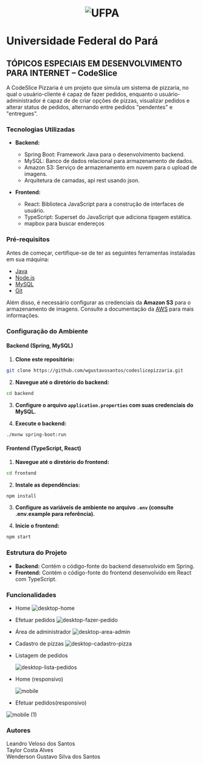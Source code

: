<div style="text-align:center">
  
#  ![UFPA](https://encrypted-tbn0.gstatic.com/images?q=tbn:ANd9GcQDyOqG3iMuzdu5X_KpvPiBXGXQ1I-LtBEgEQ&usqp=CAU)

</div>

# **Universidade Federal do Pará**
## TÓPICOS ESPECIAIS EM DESENVOLVIMENTO PARA INTERNET – CodeSlice

 A CodeSlice Pizzaria é um projeto que simula um sistema de pizzaria, no qual o usuário-cliente é capaz de fazer pedidos, enquanto o usuário-administrador é capaz de de criar opções de pizzas, visualizar pedidos e alterar status de pedidos, alternando entre pedidos "pendentes" e "entregues".
### Tecnologias Utilizadas

- **Backend:**
  - Spring Boot: Framework Java para o desenvolvimento backend.
  - MySQL: Banco de dados relacional para armazenamento de dados.
  - Amazon S3: Serviço de armazenamento em nuvem para o upload de imagens.
  - Arquitetura de camadas, api rest usando json.
  
- **Frontend:**
  - React: Biblioteca JavaScript para a construção de interfaces de usuário.
  - TypeScript: Superset do JavaScript que adiciona tipagem estática.
  - mapbox para buscar endereços

### Pré-requisitos
Antes de começar, certifique-se de ter as seguintes ferramentas instaladas em sua máquina:
<br>
- [Java](https://www.oracle.com/br/java/technologies/downloads/)
- [Node.js](https://nodejs.org/en)
- [MySQL](https://dev.mysql.com/downloads/installer/)
- [Git](https://git-scm.com/)
  
Além disso, é necessário configurar as credenciais da **Amazon S3** para o armazenamento de imagens. Consulte a documentação da [AWS](https://docs.aws.amazon.com/) para mais informações.

### Configuração do Ambiente

#### Backend (Spring, MySQL)

1. **Clone este repositório:**
```bash
git clone https://github.com/wgustavosantos/codeslicepizzaria.git
```
2. **Navegue até o diretório do backend:**
```bash
cd backend
```

3. **Configure o arquivo ```application.properties``` com suas credenciais do MySQL.**

4. **Execute o backend:**
```bash
./mvnw spring-boot:run
```
#### Frontend (TypeScript, React)

1. **Navegue até o diretório do frontend:**
```bash
cd frontend
```
2. **Instale as dependências:**
```bash
npm install
```
3. **Configure as variáveis de ambiente no arquivo ```.env``` (consulte .env.example para referência).**

4. **Inicie o frontend:**
```bash
npm start
```

### Estrutura do Projeto

- **Backend:** Contém o código-fonte do backend desenvolvido em Spring.
- **Frontend:** Contém o código-fonte do frontend desenvolvido em React com TypeScript.
  
### Funcionalidades
- Home
  ![desktop-home](https://github.com/GustavoSC1/dsdeliver/assets/77124683/4928b25a-8a8b-4fcc-ac37-9f7c301b4232)
- Efetuar pedidos
    ![desktop-fazer-pedido](https://github.com/GustavoSC1/dsdeliver/assets/77124683/9855a1ee-3f76-4aa3-9091-3399edfa7870)
- Área de administrador
  ![desktop-area-admin](https://github.com/GustavoSC1/dsdeliver/assets/77124683/ce8c0c95-e480-48cd-b926-5e7836e7f2af)
- Cadastro de pizzas
  ![desktop-cadastro-pizza](https://github.com/GustavoSC1/dsdeliver/assets/77124683/41b67e3c-d780-4583-ba9f-037021529dd6)
  
- Listagem de pedidos
  
  ![desktop-lista-pedidos](https://github.com/GustavoSC1/dsdeliver/assets/77124683/0d71170c-084f-42fd-8103-8afc249537cf)

- Home (responsivo)
  
  ![mobile](https://github.com/GustavoSC1/dsdeliver/assets/77124683/3a1841fa-8f7e-4f51-a5bf-451a503924fd)
- Efetuar pedidos(responsivo)
  
![mobile (1)](https://github.com/GustavoSC1/dsdeliver/assets/77124683/43113049-f0d8-413b-b520-be9eb1a5c04b)


### Autores

Leandro Veloso dos Santos <br>
Taylor Costa Alves <br>
Wenderson Gustavo Silva dos Santos <br>
